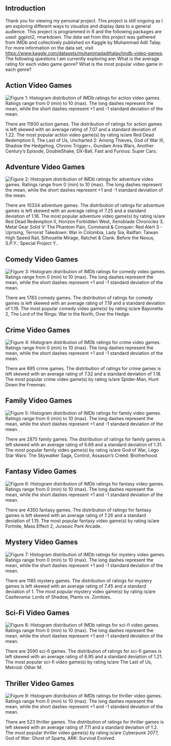 ## Introduction

Thank you for viewing my personal project. This project is still ongoing
as I am exploring different ways to visualize and display data to a
general audience. This project is programmed in R and the following
packages are used: ggplot2, rmarkdown. The data set from this project
was gathered from IMDb and collectively published on Kaggle by Muhammad
Adil Talay. For more information on the data set, visit
<https://www.kaggle.com/datasets/muhammadadiltalay/imdb-video-games>.
The following questions I am currently exploring are: What is the
average rating for each video game genre? What is the most popular video
game in each genre?

## Action Video Games

![Figure 1: Histogram distribution of IMDb ratings for action video
games. Ratings range from 0 (min) to 10 (max). The long dashes represent
the mean, while the short dashes represent +1 and -1 standard deviation
of the
mean.](IMDb-Video-Games-Data-Analysis_files/figure-markdown_strict/unnamed-chunk-2-1.png)

There are 11930 action games. The distribution of ratings for action
games is left skewed with an average rating of 7.07 and a standard
deviation of 1.22. The most popular action video game(s) by rating
is/are Red Dead Redemption II, The Last of Us, Uncharted 2: Among
Thieves, God of War III, Shadow the Hedgehog, Chrono Trigger+, Gundam
Area Wars, Another Century’s Episode, DoubleShake, DX-Ball, Fast and
Furious: Super Cars.

## Adventure Video Games

![Figure 2: Histogram distribution of IMDb ratings for adventure video
games. Ratings range from 0 (min) to 10 (max). The long dashes represent
the mean, while the short dashes represent +1 and -1 standard deviation
of the
mean.](IMDb-Video-Games-Data-Analysis_files/figure-markdown_strict/unnamed-chunk-3-1.png)

There are 10334 adventure games. The distribution of ratings for
adventure games is left skewed with an average rating of 7.25 and a
standard deviation of 1.16. The most popular adventure video game(s) by
rating is/are Red Dead Redemption II, Horizon Forbidden West, Xenoblade
Chronicles 3, Metal Gear Solid V: The Phantom Pain, Command & Conquer:
Red Alert 3 - Uprising, Terrorist Takedown: War in Colombia, Lady Sia,
Railfan: Taiwan High Speed Rail, Silhouette Mirage, Ratchet & Clank:
Before the Nexus, S.P.Y.: Special Project Y..

## Comedy Video Games

![Figure 3: Histogram distribution of IMDb ratings for comedy video
games. Ratings range from 0 (min) to 10 (max). The long dashes represent
the mean, while the short dashes represent +1 and -1 standard deviation
of the
mean.](IMDb-Video-Games-Data-Analysis_files/figure-markdown_strict/unnamed-chunk-4-1.png)

There are 1783 comedy games. The distribution of ratings for comedy
games is left skewed with an average rating of 7.19 and a standard
deviation of 1.19. The most popular comedy video game(s) by rating
is/are Bayonetta 2, The Lord of the Rings: War in the North, Over the
Hedge.

## Crime Video Games

![Figure 4: Histogram distribution of IMDb ratings for crime video
games. Ratings range from 0 (min) to 10 (max). The long dashes represent
the mean, while the short dashes represent +1 and -1 standard deviation
of the
mean.](IMDb-Video-Games-Data-Analysis_files/figure-markdown_strict/unnamed-chunk-5-1.png)

There are 895 crime games. The distribution of ratings for crime games
is left skewed with an average rating of 7.32 and a standard deviation
of 1.18. The most popular crime video game(s) by rating is/are
Spider-Man, Hunt Down the Freeman.

## Family Video Games

![Figure 5: Histogram distribution of IMDb ratings for family video
games. Ratings range from 0 (min) to 10 (max). The long dashes represent
the mean, while the short dashes represent +1 and -1 standard deviation
of the
mean.](IMDb-Video-Games-Data-Analysis_files/figure-markdown_strict/unnamed-chunk-6-1.png)

There are 2875 family games. The distribution of ratings for family
games is left skewed with an average rating of 6.69 and a standard
deviation of 1.31. The most popular family video game(s) by rating
is/are God of War, Lego Star Wars: The Skywalker Saga, Control,
Assassin’s Creed: Brotherhood.

## Fantasy Video Games

![Figure 6: Histogram distribution of IMDb ratings for fantasy video
games. Ratings range from 0 (min) to 10 (max). The long dashes represent
the mean, while the short dashes represent +1 and -1 standard deviation
of the
mean.](IMDb-Video-Games-Data-Analysis_files/figure-markdown_strict/unnamed-chunk-7-1.png)

There are 4350 fantasy games. The distribution of ratings for fantasy
games is left skewed with an average rating of 7.26 and a standard
deviation of 1.15. The most popular fantasy video game(s) by rating
is/are Fortnite, Mass Effect 2, Jurassic Park Arcade.

## Mystery Video Games

![Figure 7: Histogram distribution of IMDb ratings for mystery video
games. Ratings range from 0 (min) to 10 (max). The long dashes represent
the mean, while the short dashes represent +1 and -1 standard deviation
of the
mean.](IMDb-Video-Games-Data-Analysis_files/figure-markdown_strict/unnamed-chunk-8-1.png)

There are 1185 mystery games. The distribution of ratings for mystery
games is left skewed with an average rating of 7.45 and a standard
deviation of 1. The most popular mystery video game(s) by rating is/are
Castlevania: Lords of Shadow, Plants vs. Zombies.

## Sci-Fi Video Games

![Figure 8: Histogram distribution of IMDb ratings for sci-fi video
games. Ratings range from 0 (min) to 10 (max). The long dashes represent
the mean, while the short dashes represent +1 and -1 standard deviation
of the
mean.](IMDb-Video-Games-Data-Analysis_files/figure-markdown_strict/unnamed-chunk-9-1.png)

There are 3590 sci-fi games. The distribution of ratings for sci-fi
games is left skewed with an average rating of 6.95 and a standard
deviation of 1.21. The most popular sci-fi video game(s) by rating
is/are The Last of Us, Metroid: Other M.

## Thriller Video Games

![Figure 9: Histogram distribution of IMDb ratings for thriller video
games. Ratings range from 0 (min) to 10 (max). The long dashes represent
the mean, while the short dashes represent +1 and -1 standard deviation
of the
mean.](IMDb-Video-Games-Data-Analysis_files/figure-markdown_strict/unnamed-chunk-10-1.png)

There are 523 thriller games. The distribution of ratings for thriller
games is left skewed with an average rating of 7.11 and a standard
deviation of 1.2. The most popular thriller video game(s) by rating
is/are Cyberpunk 2077, God of War: Ghost of Sparta, ARK: Survival
Evolved.
